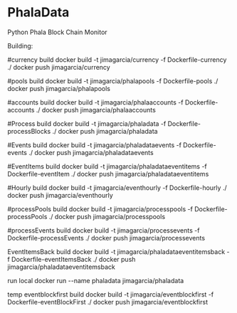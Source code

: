 # PhalaData
Python Phala Block Chain Monitor


Building:

#currency build
docker build -t jimagarcia/currency -f Dockerfile-currency ./
docker push jimagarcia/currency

#pools build
docker build -t jimagarcia/phalapools -f Dockerfile-pools ./
docker push jimagarcia/phalapools

#accounts build
docker build -t jimagarcia/phalaaccounts -f Dockerfile-accounts ./
docker push jimagarcia/phalaaccounts

#Process build
docker build -t jimagarcia/phaladata -f Dockerfile-processBlocks ./
docker push jimagarcia/phaladata


#Events build
docker build -t jimagarcia/phaladataevents -f Dockerfile-events ./
docker push jimagarcia/phaladataevents

#EventItems build
docker build -t jimagarcia/phaladataeventitems -f Dockerfile-eventItem ./
docker push jimagarcia/phaladataeventitems


#Hourly build
docker build -t jimagarcia/eventhourly -f Dockerfile-hourly ./
docker push jimagarcia/eventhourly

#processPools build
docker build -t jimagarcia/processpools -f Dockerfile-processPools ./
docker push jimagarcia/processpools



#processEvents build
docker build -t jimagarcia/processevents -f Dockerfile-processEvents ./
docker push jimagarcia/processevents


EventItemsBack build
docker build -t jimagarcia/phaladataeventitemsback -f Dockerfile-eventItemsBack ./
docker push jimagarcia/phaladataeventitemsback



run local
docker run --name phaladata jimagarcia/phaladata


temp
eventblockfirst build
docker build -t jimagarcia/eventblockfirst -f Dockerfile-eventBlockFirst ./
docker push jimagarcia/eventblockfirst
